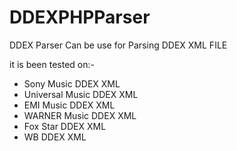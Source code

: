 # DDEXPHPParser
DDEX Parser Can be use for Parsing DDEX XML FILE

it is been tested on:-
* Sony Music DDEX XML
* Universal Music DDEX XML
* EMI Music DDEX XML
* WARNER Music DDEX XML
* Fox Star DDEX XML
* WB DDEX XML
